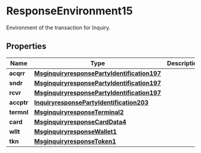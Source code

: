 

# ResponseEnvironment15

Environment of the transaction for Inquiry.
## Properties

Name | Type | Description | Notes
------------ | ------------- | ------------- | -------------
**acqrr** | [**MsginquiryresponsePartyIdentification197**](MsginquiryresponsePartyIdentification197.md) |  |  [optional]
**sndr** | [**MsginquiryresponsePartyIdentification197**](MsginquiryresponsePartyIdentification197.md) |  |  [optional]
**rcvr** | [**MsginquiryresponsePartyIdentification197**](MsginquiryresponsePartyIdentification197.md) |  |  [optional]
**accptr** | [**InquiryresponsePartyIdentification203**](InquiryresponsePartyIdentification203.md) |  |  [optional]
**termnl** | [**MsginquiryresponseTerminal2**](MsginquiryresponseTerminal2.md) |  |  [optional]
**card** | [**MsginquiryresponseCardData4**](MsginquiryresponseCardData4.md) |  |  [optional]
**wllt** | [**MsginquiryresponseWallet1**](MsginquiryresponseWallet1.md) |  |  [optional]
**tkn** | [**MsginquiryresponseToken1**](MsginquiryresponseToken1.md) |  |  [optional]



